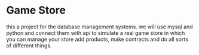 # Game Store
this a project for the database management systems.
we will use mysql and python and connect them with api to simulate a real game store in which you can manage your store add products, make contracts and do all sorts of different things.
